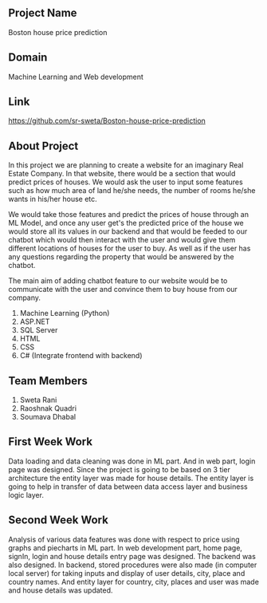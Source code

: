 ## Project Name

Boston house price prediction

## Domain

Machine Learning and Web development

## Link

https://github.com/sr-sweta/Boston-house-price-prediction

## About Project

In this project we are planning to create a website for an imaginary Real Estate Company. In that website, there would be a section that would predict prices of houses.
 We would ask the user to input some features such as how much area of land he/she needs, the number of rooms he/she wants in his/her house etc.

We would take those features and predict the prices of house through an ML Model, and once any user get's the predicted price of the house we would store all its values in our backend and that would
 be feeded to our chatbot which would then interact with the user and would give them different locations of houses for the user to buy. As well as if the user has any questions regarding the property that would be answered by the chatbot.

The main aim of adding chatbot feature to our website would be to communicate with the user and convince them to buy house from our company.

1. Machine Learning (Python)
2. ASP.NET
3. SQL Server
4. HTML
5. CSS
6. C# (Integrate frontend with backend)

## Team Members

1. Sweta Rani
2. Raoshnak Quadri
3. Soumava Dhabal

## First Week Work

Data loading and data cleaning was done in ML part. And in web part, login page was designed. Since the project is going to be based on 3 tier architecture the entity layer was 
made for house details. The entity layer is going to help in transfer of data between data access layer and business logic layer.

## Second Week Work

Analysis of various data features was done with respect to price using graphs and piecharts in ML part. In web development part, home page, signIn, login and house details entry page 
was designed. The backend was also designed. In backend, stored procedures were also made (in computer local server) for taking inputs and display of user details, city, place and country names. 
And entity layer for country, city, places and user was made and house details was updated.